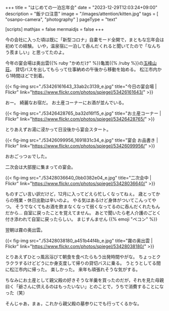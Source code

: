 +++
title = "はじめての一泊忘年会"
date =  "2023-12-29T12:03:24+09:00"
description = "飯テロ注意"
image = "/images/attention/kitten.jpg"
tags = [ "osanpo-camera", "photography" ]
pageType = "text"

[scripts]
  mathjax = false
  mermaidjs = false
+++

今の会社に入った頃は既に「新型コロナ」自粛モード全開で，まともな忘年会は初めての経験。
いや，温泉宿に一泊して呑んだくれると聞いてたので「なんちう羨ましい」と思ってたのよ。

今年の宴会場は奥出雲{{% ruby "かめだけ" %}}亀嵩{{% /ruby %}}の[玉峰山荘]。
貸切バスを出してもらって仕事納めの午後から移動を始める。
松江市内から1時間ほどで到着。

{{< fig-img src="./53426161643_33ab2c3139_e.jpg" title="今日の宴会場 | Flickr" link="https://www.flickr.com/photos/spiegel/53426161643/" >}}

おー。
綺麗なお宿だ。
お土産コーナーにお酒が並んでいる。

{{< fig-img src="./53426428765_ba32d16f15_e.jpg" title="お土産コーナー | Flickr" link="https://www.flickr.com/photos/spiegel/53426428765/" >}}

とりあえずお湯に浸かって日没後から宴会スタート。

{{< fig-img src="./53426099956_1691831c34_e.jpg" title="宴会 お品書き | Flickr" link="https://www.flickr.com/photos/spiegel/53426099956/" >}}

おおごっつぉでした。

二次会は大部屋に集まっての宴会。

{{< fig-img src="./53428036640_0bb0382e04_e.jpg" title="二次会中 | Flickr" link="https://www.flickr.com/photos/spiegel/53428036640/" >}}

ものすごい言い訳だけど，12月に入ってどえら忙しくなってねぇ。
歳とってからの残業・休日出勤は辛いのよ。
やる気はあるけど身体がついてこんってやつ。
そうでなくてもお酒を飲まなくなって弱くなってるのに呑んだくれたもんだから... 自室に戻ったことを覚えてません。
あとで聞いたら老人介護のごとく付き添われて自室に戻ったらしい。
まじすんません {{% emoji "ペコン" %}}

翌朝は霧の奥出雲。

{{< fig-img src="./53428038180_a451b44f4b_e.jpg" title="霧の奥出雲 | Flickr" link="https://www.flickr.com/photos/spiegel/53428038180/" >}}

とりあえずひとっ風呂浴びて朝食を食べたらもう出発時間やがな。
ちょっとクラクラするけどどうにか身支度して帰りの貸切バスに乗る。
うとうとしてる間に松江市内に帰った。
楽しかった。
来年も頑張れそうな気がする。

ちなみにお土産として親父殿の好きそうな羊羹を買ったのだが，それを見た母親曰く「爺さんに供えるのはもったいない」とのことで，うちで消費することになった（笑）

そんじゃあ，まぁ，これから親父殿の墓参りにでも行ってくるかな。

[玉峰山荘]: http://tamamine.jp/ "【公式HP】亀嵩温泉 玉峰山荘・お得情報をお届けします"
